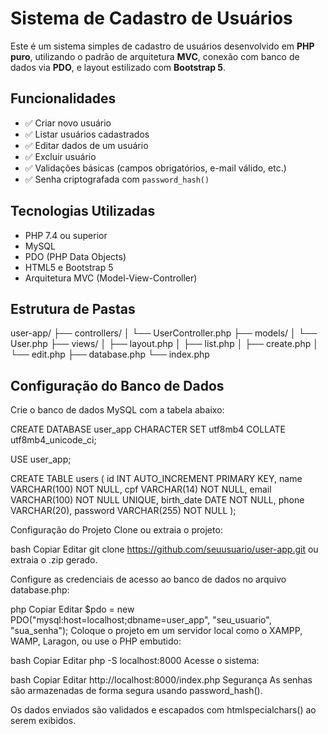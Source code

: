 # Sistema de Cadastro de Usuários

Este é um sistema simples de cadastro de usuários desenvolvido em **PHP puro**, utilizando o padrão de arquitetura **MVC**, conexão com banco de dados via **PDO**, e layout estilizado com **Bootstrap 5**.

## Funcionalidades

- ✅ Criar novo usuário
- ✅ Listar usuários cadastrados
- ✅ Editar dados de um usuário
- ✅ Excluir usuário
- ✅ Validações básicas (campos obrigatórios, e-mail válido, etc.)
- ✅ Senha criptografada com `password_hash()`

## Tecnologias Utilizadas

- PHP 7.4 ou superior
- MySQL
- PDO (PHP Data Objects)
- HTML5 e Bootstrap 5
- Arquitetura MVC (Model-View-Controller)

## Estrutura de Pastas

user-app/
├── controllers/
│ └── UserController.php
├── models/
│ └── User.php
├── views/
│ ├── layout.php
│ ├── list.php
│ ├── create.php
│ └── edit.php
├── database.php
└── index.php

## Configuração do Banco de Dados

Crie o banco de dados MySQL com a tabela abaixo:


CREATE DATABASE user_app CHARACTER SET utf8mb4 COLLATE utf8mb4_unicode_ci;

USE user_app;

CREATE TABLE users (
    id INT AUTO_INCREMENT PRIMARY KEY,
    name VARCHAR(100) NOT NULL,
    cpf VARCHAR(14) NOT NULL,
    email VARCHAR(100) NOT NULL UNIQUE,
    birth_date DATE NOT NULL,
    phone VARCHAR(20),
    password VARCHAR(255) NOT NULL
);

Configuração do Projeto
Clone ou extraia o projeto:

bash
Copiar
Editar
git clone https://github.com/seuusuario/user-app.git
ou extraia o .zip gerado.

Configure as credenciais de acesso ao banco de dados no arquivo database.php:

php
Copiar
Editar
$pdo = new PDO("mysql:host=localhost;dbname=user_app", "seu_usuario", "sua_senha");
Coloque o projeto em um servidor local como o XAMPP, WAMP, Laragon, ou use o PHP embutido:

bash
Copiar
Editar
php -S localhost:8000
Acesse o sistema:

bash
Copiar
Editar
http://localhost:8000/index.php
Segurança
As senhas são armazenadas de forma segura usando password_hash().

Os dados enviados são validados e escapados com htmlspecialchars() ao serem exibidos.
